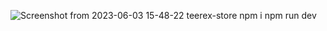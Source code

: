 ![Screenshot from 2023-06-03 15-48-22](https://github.com/keshri95/teerex-store/assets/69101383/650649b0-936b-45c4-8e38-f27551707117)
teerex-store
npm i
npm run dev
